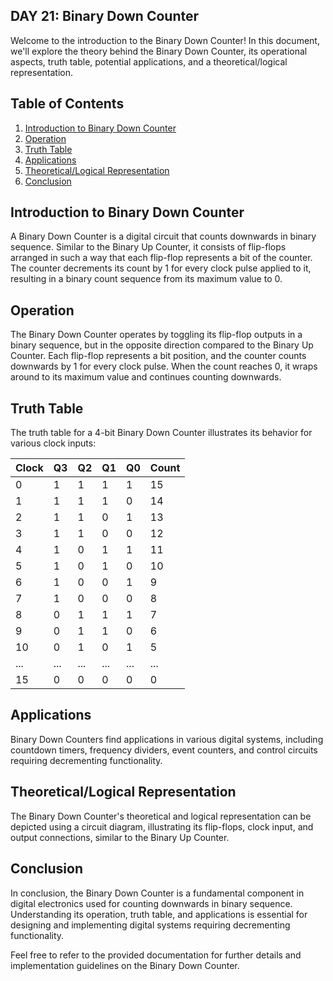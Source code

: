 ## DAY 21: Binary Down Counter

Welcome to the introduction to the Binary Down Counter! In this document, we'll explore the theory behind the Binary Down Counter, its operational aspects, truth table, potential applications, and a theoretical/logical representation.

## Table of Contents
1. [Introduction to Binary Down Counter](#introduction-to-binary-down-counter)
2. [Operation](#operation)
3. [Truth Table](#truth-table)
4. [Applications](#applications)
5. [Theoretical/Logical Representation](#theoretical-logical-representation)
6. [Conclusion](#conclusion)

## Introduction to Binary Down Counter
A Binary Down Counter is a digital circuit that counts downwards in binary sequence. Similar to the Binary Up Counter, it consists of flip-flops arranged in such a way that each flip-flop represents a bit of the counter. The counter decrements its count by 1 for every clock pulse applied to it, resulting in a binary count sequence from its maximum value to 0.

## Operation
The Binary Down Counter operates by toggling its flip-flop outputs in a binary sequence, but in the opposite direction compared to the Binary Up Counter. Each flip-flop represents a bit position, and the counter counts downwards by 1 for every clock pulse. When the count reaches 0, it wraps around to its maximum value and continues counting downwards.

## Truth Table
The truth table for a 4-bit Binary Down Counter illustrates its behavior for various clock inputs:

| Clock | Q3 | Q2 | Q1 | Q0 | Count |
|-------|----|----|----|----|-------|
| 0     | 1  | 1  | 1  | 1  | 15    |
| 1     | 1  | 1  | 1  | 0  | 14    |
| 2     | 1  | 1  | 0  | 1  | 13    |
| 3     | 1  | 1  | 0  | 0  | 12    |
| 4     | 1  | 0  | 1  | 1  | 11    |
| 5     | 1  | 0  | 1  | 0  | 10    |
| 6     | 1  | 0  | 0  | 1  | 9     |
| 7     | 1  | 0  | 0  | 0  | 8     |
| 8     | 0  | 1  | 1  | 1  | 7     |
| 9     | 0  | 1  | 1  | 0  | 6     |
| 10    | 0  | 1  | 0  | 1  | 5     |
| ...   | ...| ...| ...| ...| ...   |
| 15    | 0  | 0  | 0  | 0  | 0     |

## Applications
Binary Down Counters find applications in various digital systems, including countdown timers, frequency dividers, event counters, and control circuits requiring decrementing functionality.

## Theoretical/Logical Representation
The Binary Down Counter's theoretical and logical representation can be depicted using a circuit diagram, illustrating its flip-flops, clock input, and output connections, similar to the Binary Up Counter.

## Conclusion
In conclusion, the Binary Down Counter is a fundamental component in digital electronics used for counting downwards in binary sequence. Understanding its operation, truth table, and applications is essential for designing and implementing digital systems requiring decrementing functionality.

Feel free to refer to the provided documentation for further details and implementation guidelines on the Binary Down Counter.